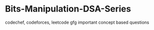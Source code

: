 # Bits-Manipulation-DSA-Series
codechef, codeforces, leetcode gfg  important concept based questions
